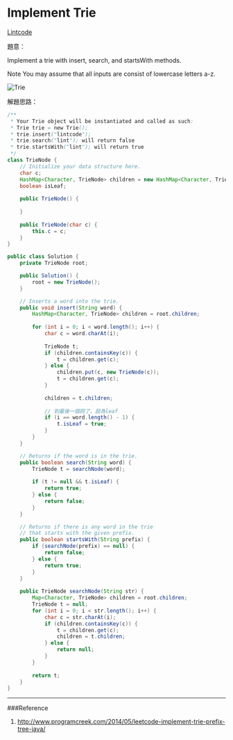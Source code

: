 # Implement Trie

[Lintcode](http://www.lintcode.com/en/problem/implement-trie/#)

題意：

Implement a trie with insert, search, and startsWith methods.

Note
You may assume that all inputs are consist of lowercase letters a-z.

![Trie](http://www.programcreek.com/wp-content/uploads/2014/05/implement-trie.png)

解題思路：


```java
/**
 * Your Trie object will be instantiated and called as such:
 * Trie trie = new Trie();
 * trie.insert("lintcode");
 * trie.search("lint"); will return false
 * trie.startsWith("lint"); will return true
 */
class TrieNode {
    // Initialize your data structure here.
    char c;
    HashMap<Character, TrieNode> children = new HashMap<Character, TrieNode>();
    boolean isLeaf;
    
    public TrieNode() {
        
    }
    
    public TrieNode(char c) {
        this.c = c;
    }
}

public class Solution {
    private TrieNode root;

    public Solution() {
        root = new TrieNode();
    }

    // Inserts a word into the trie.
    public void insert(String word) {
        HashMap<Character, TrieNode> children = root.children;
        
        for (int i = 0; i < word.length(); i++) {
            char c = word.charAt(i);
            
            TrieNode t;
            if (children.containsKey(c)) {
                t = children.get(c);
            } else {
                children.put(c, new TrieNode(c));
                t = children.get(c);
            }
            
            children = t.children;
            
            // 到最後一個詞了，設為leaf
            if (i == word.length() - 1) {
                t.isLeaf = true;
            }
        }
    }

    // Returns if the word is in the trie.
    public boolean search(String word) {
        TrieNode t = searchNode(word);
        
        if (t != null && t.isLeaf) {
            return true;
        } else {
            return false;
        }
    }

    // Returns if there is any word in the trie
    // that starts with the given prefix.
    public boolean startsWith(String prefix) {
        if (searchNode(prefix) == null) {
            return false;
        } else {
            return true;
        }
    }
    
    public TrieNode searchNode(String str) {
        Map<Character, TrieNode> children = root.children;
        TrieNode t = null;
        for (int i = 0; i < str.length(); i++) {
            char c = str.charAt(i);
            if (children.containsKey(c)) {
                t = children.get(c);
                children = t.children;
            } else {
                return null;
            }
        }
        
        return t;
    }
}

```

---
###Reference
1. http://www.programcreek.com/2014/05/leetcode-implement-trie-prefix-tree-java/